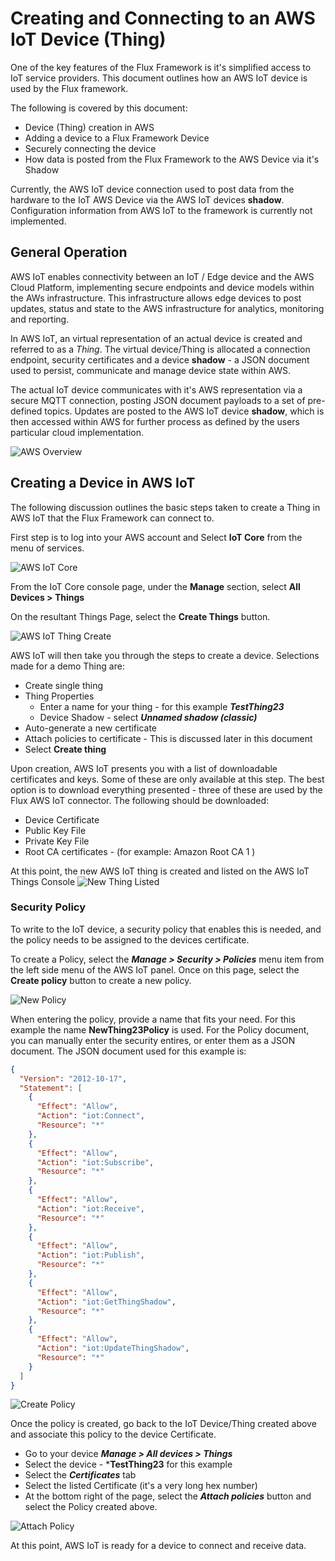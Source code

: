 # Creating and Connecting to an AWS IoT Device (Thing)

One of the key features of the Flux Framework is it's simplified access to IoT service providers. This document outlines how an AWS IoT device is used by the Flux framework. 

The following is covered by this document:
* Device (Thing) creation in AWS
* Adding a device to a Flux Framework Device
* Securely connecting the device
* How data is posted from the Flux Framework to the AWS Device via it's Shadow

Currently, the AWS IoT device connection used to post data from the hardware to the IoT AWS Device via the AWS IoT devices **shadow**. Configuration information from AWS IoT to the framework is currently not implemented.

## General Operation

AWS IoT enables connectivity between an IoT / Edge device and the AWS Cloud Platform, implementing secure endpoints and device models within the AWs infrastructure. This infrastructure allows edge devices to post updates, status and state to the AWS infrastructure for analytics, monitoring and reporting. 

In AWS IoT, an virtual representation of an actual device is created and referred to as a *Thing*. The virtual device/Thing is allocated a connection endpoint, security certificates and a device **shadow** - a JSON document used to persist, communicate and manage device state within AWS. 

The actual IoT device communicates with it's AWS representation via a secure MQTT connection, posting JSON document payloads to a set of pre-defined topics. Updates are posted to the AWS IoT device **shadow**, which is then accessed within AWS for further process as defined by the users particular cloud implementation. 

![AWS Overview](images/iot_aws_overview.png)

## Creating a Device in AWS IoT
The following discussion outlines the basic steps taken to create a Thing in AWS IoT that the Flux Framework can connect to. 

First step is to log into your AWS account and Select **IoT Core** from the menu of services.

![AWS IoT Core](images/iot_aws_iot_core.png)

From the IoT Core console page, under the **Manage** section, select **All Devices > Things**  

On the resultant Things Page, select the **Create Things** button.

![AWS IoT Thing Create](images/iot_aws_thing_create.png)

AWS IoT will then take you through the steps to create a device. Selections made for a demo Thing are:
* Create single thing
* Thing Properties 
    - Enter a name for your thing - for this example ***TestThing23***
    - Device Shadow - select ***Unnamed shadow (classic)***
* Auto-generate a new certificate
* Attach policies to certificate - This is discussed later in this document 
* Select **Create thing**

Upon creation, AWS IoT presents you with a list of downloadable certificates and keys. Some of these are only available at this step. The best option is to download everything presented - three of these are used by the Flux AWS IoT connector.  The following should be downloaded:
* Device Certificate
* Public Key File
* Private Key File
* Root CA certificates - (for example:  Amazon Root CA 1 )

At this point, the new AWS IoT thing is created and listed on the AWS IoT Things Console
![New Thing Listed](images/iot_aws_thing_list.png)

### Security Policy
To write to the IoT device, a security policy that enables this is needed, and the policy needs to be assigned to the devices certificate.

To create a Policy, select the ***Manage > Security > Policies*** menu item from the left side menu of the AWS IoT panel. Once on this page, select the **Create policy** button to create a new policy.

![New Policy](images/iot_aws_thing_policy.png)

When entering the policy, provide a name that fits your need. For this example the name **NewThing23Policy** is used. For the Policy document, you can manually enter the security entires, or enter them as a JSON document. The JSON document used for this example is:

```json
{
  "Version": "2012-10-17",
  "Statement": [
    {
      "Effect": "Allow",
      "Action": "iot:Connect",
      "Resource": "*"
    },
    {
      "Effect": "Allow",
      "Action": "iot:Subscribe",
      "Resource": "*"
    },
    {
      "Effect": "Allow",
      "Action": "iot:Receive",
      "Resource": "*"
    },
    {
      "Effect": "Allow",
      "Action": "iot:Publish",
      "Resource": "*"
    },
    {
      "Effect": "Allow",
      "Action": "iot:GetThingShadow",
      "Resource": "*"
    },
    {
      "Effect": "Allow",
      "Action": "iot:UpdateThingShadow",
      "Resource": "*"
    }
  ]
}
```

![Create Policy](images/iot_aws_thing_create_policy.png)

Once the policy is created, go back to the IoT Device/Thing created above and associate this policy to the device Certificate.

* Go to your device ***Manage > All devices > Things***
* Select the device - ***TestThing23** for this example
* Select the ***Certificates*** tab
* Select the listed Certificate (it's a very long hex number)
* At the bottom right of the page, select the ***Attach policies*** button and select the Policy created above. 

![Attach Policy](images/iot_aws_iot_attach_policy.png)

At this point, AWS IoT is ready for a device to connect and receive data. 